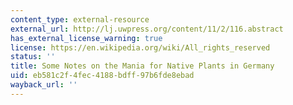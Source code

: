 ```yaml
---
content_type: external-resource
external_url: http://lj.uwpress.org/content/11/2/116.abstract
has_external_license_warning: true
license: https://en.wikipedia.org/wiki/All_rights_reserved
status: ''
title: Some Notes on the Mania for Native Plants in Germany
uid: eb581c2f-4fec-4188-bdff-97b6fde8ebad
wayback_url: ''
---
```

